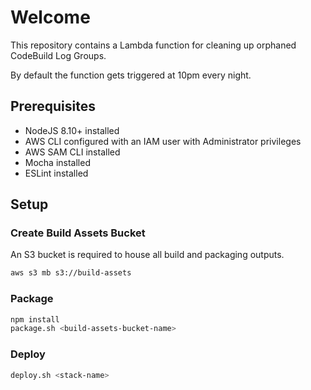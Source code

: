 # Welcome

This repository contains a Lambda function for cleaning up orphaned CodeBuild Log Groups.

By default the function gets triggered at 10pm every night.

## Prerequisites

- NodeJS 8.10+ installed
- AWS CLI configured with an IAM user with Administrator privileges
- AWS SAM CLI installed
- Mocha installed
- ESLint installed

## Setup

### Create Build Assets Bucket

An S3 bucket is required to house all build and packaging outputs.

```bash
aws s3 mb s3://build-assets
```

### Package

```bash
npm install
package.sh <build-assets-bucket-name>
```

### Deploy

```bash
deploy.sh <stack-name>
```